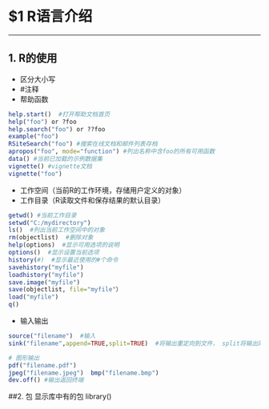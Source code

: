 ﻿# $1 R语言介绍

---
## 1. R的使用
* 区分大小写
* #注释
* 帮助函数
```R
help.start()  #打开帮助文档首页
help("foo") or ?foo
help.search("foo") or ??foo
example("foo")
RSiteSearch("foo") #搜索在线文档和邮件列表存档
apropos("foo", mode="function") #列出名称中含foo的所有可用函数
data() #当前已加载的示例数据集
vignette() #vignette文档
vignette("foo")
```
* 工作空间（当前R的工作环境，存储用户定义的对象）
* 工作目录（R读取文件和保存结果的默认目录）
```R
getwd() #当前工作目录
setwd("C:/mydirectory")
ls()  #列出当前工作空间中的对象
rm(objectlist)  #删除对象
help(options)  #显示可用选项的说明
options()  #显示设置当前选项
history(#)  #显示最近使用的#个命令
savehistory("myfile")
loadhistory("myfile")
save.image("myfile")
save(objectlist, file="myfile"）
load("myfile")
q()
```
* 输入输出
```R
source("filename")  #输入
sink("filename",append=TRUE,split=TRUE)  #将输出重定向到文件， split将输出同时发送到文件和屏幕

# 图形输出
pdf("filename.pdf")
jpeg("filename.jpeg")  bmp("filename.bmp")
dev.off() #输出返回终端
```

##2. 包
显示库中有的包
    library()


